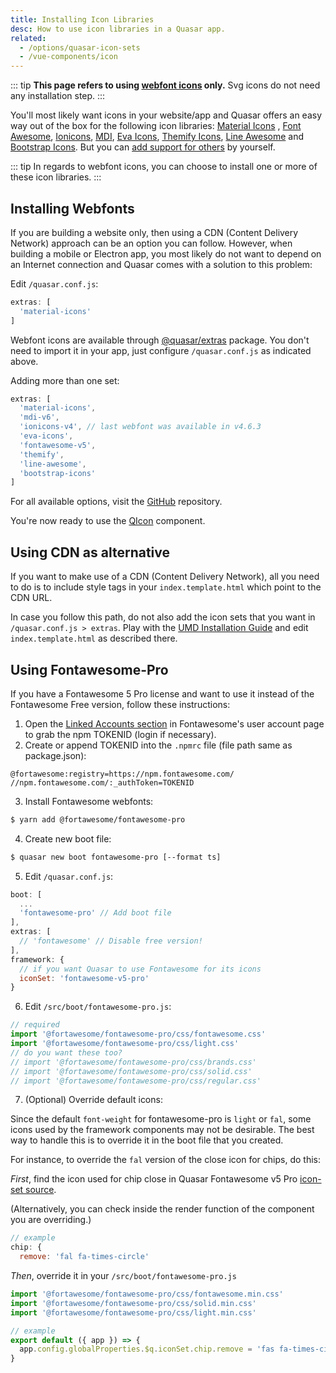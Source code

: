 ```yaml
---
title: Installing Icon Libraries
desc: How to use icon libraries in a Quasar app.
related:
  - /options/quasar-icon-sets
  - /vue-components/icon
---
```


::: tip
**This page refers to using [webfont icons](/vue-components/icon#webfont-icons) only.** Svg icons do not need any installation step.
:::

You'll most likely want icons in your website/app and Quasar offers an easy way out of the box for the following icon libraries: [Material Icons](https://material.io/icons/) , [Font Awesome](http://fontawesome.io/icons/), [Ionicons](http://ionicons.com/), [MDI](https://materialdesignicons.com/), [Eva Icons](https://akveo.github.io/eva-icons), [Themify Icons](https://themify.me/themify-icons), [Line Awesome](https://icons8.com/line-awesome) and [Bootstrap Icons](https://icons.getbootstrap.com/). But you can [add support for others](/vue-components/icon#custom-mapping) by yourself.

::: tip
In regards to webfont icons, you can choose to install one or more of these icon libraries.
:::

## Installing Webfonts
If you are building a website only, then using a CDN (Content Delivery Network) approach can be an option you can follow. However, when building a mobile or Electron app, you most likely do not want to depend on an Internet connection and Quasar comes with a solution to this problem:

Edit `/quasar.conf.js`:

```js
extras: [
  'material-icons'
]
```

Webfont icons are available through [@quasar/extras](https://github.com/quasarframework/quasar/tree/dev/extras) package. You don't need to import it in your app, just configure `/quasar.conf.js` as indicated above.

Adding more than one set:
```js
extras: [
  'material-icons',
  'mdi-v6',
  'ionicons-v4', // last webfont was available in v4.6.3
  'eva-icons',
  'fontawesome-v5',
  'themify',
  'line-awesome',
  'bootstrap-icons'
]
```

For all available options, visit the [GitHub](https://github.com/quasarframework/quasar/tree/dev/extras#webfonts) repository.

You're now ready to use the [QIcon](/vue-components/icon) component.

## Using CDN as alternative
If you want to make use of a CDN (Content Delivery Network), all you need to do is to include style tags in your `index.template.html` which point to the CDN URL.

In case you follow this path, do not also add the icon sets that you want in `/quasar.conf.js > extras`. Play with the [UMD Installation Guide](/start/umd#installation) and edit `index.template.html` as described there.

## Using Fontawesome-Pro
If you have a Fontawesome 5 Pro license and want to use it instead of the Fontawesome Free version, follow these instructions:

1. Open the [Linked Accounts section](https://fontawesome.com/account) in Fontawesome's user account page to grab the npm TOKENID (login if necessary).
2. Create or append TOKENID into the `.npmrc` file (file path same as package.json):
  ```
  @fortawesome:registry=https://npm.fontawesome.com/
  //npm.fontawesome.com/:_authToken=TOKENID
  ```
3. Install Fontawesome webfonts:
  ```bash
  $ yarn add @fortawesome/fontawesome-pro
  ```
4. Create new boot file:
  ```bash
  $ quasar new boot fontawesome-pro [--format ts]
  ```
5. Edit `/quasar.conf.js`:
  ```js
  boot: [
    ...
    'fontawesome-pro' // Add boot file
  ],
  extras: [
    // 'fontawesome' // Disable free version!
  ],
  framework: {
    // if you want Quasar to use Fontawesome for its icons
    iconSet: 'fontawesome-v5-pro'
  }
  ```
6. Edit `/src/boot/fontawesome-pro.js`:
  ```js
  // required
  import '@fortawesome/fontawesome-pro/css/fontawesome.css'
  import '@fortawesome/fontawesome-pro/css/light.css'
  // do you want these too?
  // import '@fortawesome/fontawesome-pro/css/brands.css'
  // import '@fortawesome/fontawesome-pro/css/solid.css'
  // import '@fortawesome/fontawesome-pro/css/regular.css'
  ```
7. (Optional) Override default icons:

Since the default `font-weight` for fontawesome-pro is `light` or `fal`, some icons used by the framework components may not be desirable. The best way to handle this is to override it in the boot file that you created.

For instance, to override the `fal` version of the close icon for chips, do this:

_First_, find the icon used for chip close in Quasar Fontawesome v5 Pro [icon-set source](https://github.com/quasarframework/quasar/blob/dev/ui/icon-set/fontawesome-v5-pro.js).

(Alternatively, you can check inside the render function of the component you are overriding.)

```js
// example
chip: {
  remove: 'fal fa-times-circle'
```

_Then_, override it in your `/src/boot/fontawesome-pro.js`

```js
import '@fortawesome/fontawesome-pro/css/fontawesome.min.css'
import '@fortawesome/fontawesome-pro/css/solid.min.css'
import '@fortawesome/fontawesome-pro/css/light.min.css'

// example
export default ({ app }) => {
  app.config.globalProperties.$q.iconSet.chip.remove = 'fas fa-times-circle'
}
```
